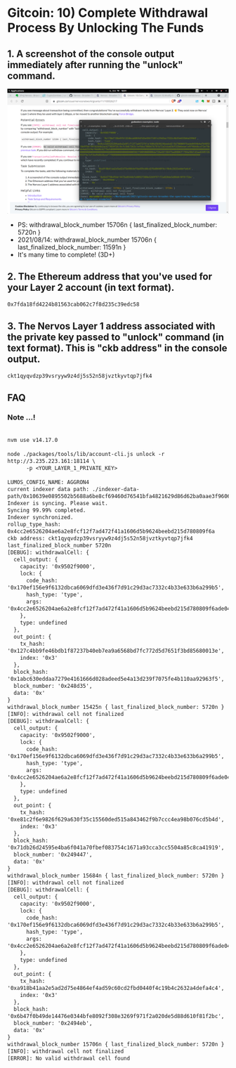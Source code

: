 

# Gitcoin: 10) Complete Withdrawal Process By Unlocking The Funds


## 1. A screenshot of the console output immediately after running the "unlock" command.

![CKB-SMARTCONTACT](https://raw.githubusercontent.com/ubinix-warun/gitcoin-nervos-broaden-the-spectrum/master/my-submission/task-10/Workspace%202_213.png)

* PS: withdrawal_block_number 15706n { last_finalized_block_number: 5720n } 
* 2021/08/14: withdrawal_block_number 15706n { last_finalized_block_number: 11591n } 
* It's many time to complete! (3D+)

## 2. The Ethereum address that you've used for your Layer 2 account (in text format).

```
0x7fda18fd4224b81563cab062c7f8d235c39edc58
```

## 3. The Nervos Layer 1 address associated with the private key passed to "unlock" command (in text format). This is "ckb address" in the console output.

```
ckt1qyqvdzp39vsryyw9z4dj5s52n58jvztkyvtqp7jfk4
```


## FAQ

### Note ...!

```

nvm use v14.17.0

node ./packages/tools/lib/account-cli.js unlock -r http://3.235.223.161:18114 \
      -p <YOUR_LAYER_1_PRIVATE_KEY>

LUMOS_CONFIG_NAME: AGGRON4
current indexer data path: ./indexer-data-path/0x10639e0895502b5688a6be8cf69460d76541bfa4821629d86d62ba0aae3f9606
Indexer is syncing. Please wait.
Syncing 99.99% completed.
Indexer synchronized.
rollup_type_hash: 0x4cc2e6526204ae6a2e8fcf12f7ad472f41a1606d5b9624beebd215d780809f6a
ckb address: ckt1qyqvdzp39vsryyw9z4dj5s52n58jvztkyvtqp7jfk4
last_finalized_block_number 5720n
[DEBUG]: withdrawalCell: {
  cell_output: {
    capacity: '0x9502f9000',
    lock: {
      code_hash: '0x170ef156e9f6132dbca6069dfd3e436f7d91c29d3ac7332c4b33e633b6a299b5',
      hash_type: 'type',
      args: '0x4cc2e6526204ae6a2e8fcf12f7ad472f41a1606d5b9624beebd215d780809f6ade0494b4af6485318e9fb61991b3d4b2ac677039f2619cfc5d67363c1ef66a78817311ebdb3fce63d6ca4b7c83d268538eca77f6187b867b63b43106ffdbfe2c413c00000000000000000000000000000000000000000000000000000000000000000000000000000000000000000000000000000000000000902f5009000000daf38a441584f5ad8806f1784a30d1d2ae6345126955f9e7ef3bd9d8686eaf7f0000000000000000000000000000000000000000000000000000000000000000'
    },
    type: undefined
  },
  out_point: {
    tx_hash: '0x127c4bb9fe46bdb1f87237b40eb7ea9a6568bd7fc772d5d7651f3bd85680013e',
    index: '0x3'
  },
  block_hash: '0x1abc630eddaa7279e4161666d028adeed5e4a13d239f7075fe4b110aa92963f5',
  block_number: '0x248d35',
  data: '0x'
}
withdrawal_block_number 15425n { last_finalized_block_number: 5720n }
[INFO]: withdrawal cell not finalized
[DEBUG]: withdrawalCell: {
  cell_output: {
    capacity: '0x9502f9000',
    lock: {
      code_hash: '0x170ef156e9f6132dbca6069dfd3e436f7d91c29d3ac7332c4b33e633b6a299b5',
      hash_type: 'type',
      args: '0x4cc2e6526204ae6a2e8fcf12f7ad472f41a1606d5b9624beebd215d780809f6ade0494b4af6485318e9fb61991b3d4b2ac677039f2619cfc5d67363c1ef66a789408ed5c5bb45fc61bbc59254c8335f24c11cd64eef26eead80db03714765e66443d00000000000000000000000000000000000000000000000000000000000000000000000000000000000000000000000000000000000000902f5009000000daf38a441584f5ad8806f1784a30d1d2ae6345126955f9e7ef3bd9d8686eaf7f0000000000000000000000000000000000000000000000000000000000000000'
    },
    type: undefined
  },
  out_point: {
    tx_hash: '0xe81c2f6e9826f629a630f35c15560ded515a843462f9b7ccc4ea98b076cd5b4d',
    index: '0x3'
  },
  block_hash: '0x71db26d24595e4ba6f041a70fbef083754c1671a93cca3cc5504a85c8ca41919',
  block_number: '0x249447',
  data: '0x'
}
withdrawal_block_number 15684n { last_finalized_block_number: 5720n }
[INFO]: withdrawal cell not finalized
[DEBUG]: withdrawalCell: {
  cell_output: {
    capacity: '0x9502f9000',
    lock: {
      code_hash: '0x170ef156e9f6132dbca6069dfd3e436f7d91c29d3ac7332c4b33e633b6a299b5',
      hash_type: 'type',
      args: '0x4cc2e6526204ae6a2e8fcf12f7ad472f41a1606d5b9624beebd215d780809f6ade0494b4af6485318e9fb61991b3d4b2ac677039f2619cfc5d67363c1ef66a788847b781b72a2cba656f328ebeae1e9f98ddbcd72e756664ab2b24e10dd0cb275a3d00000000000000000000000000000000000000000000000000000000000000000000000000000000000000000000000000000000000000902f5009000000daf38a441584f5ad8806f1784a30d1d2ae6345126955f9e7ef3bd9d8686eaf7f0000000000000000000000000000000000000000000000000000000000000000'
    },
    type: undefined
  },
  out_point: {
    tx_hash: '0xa918b41aa2e5ad2d75e4864ef4ad59c60cd2fbd0440f4c19b4c2632a4defa4c4',
    index: '0x3'
  },
  block_hash: '0x6b47f0b49de14476e0344bfe8092f308e3269f971f2a020de5d88d610f81f2bc',
  block_number: '0x2494eb',
  data: '0x'
}
withdrawal_block_number 15706n { last_finalized_block_number: 5720n }
[INFO]: withdrawal cell not finalized
[ERROR]: No valid withdrawal cell found


```
